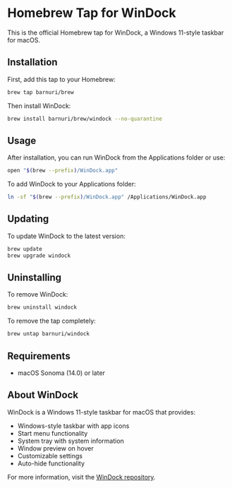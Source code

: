 # Homebrew Tap for WinDock

This is the official Homebrew tap for WinDock, a Windows 11-style taskbar for macOS.

## Installation

First, add this tap to your Homebrew:

```bash
brew tap barnuri/brew
```

Then install WinDock:

```bash
brew install barnuri/brew/windock --no-quarantine
```

## Usage

After installation, you can run WinDock from the Applications folder or use:

```bash
open "$(brew --prefix)/WinDock.app"
```

To add WinDock to your Applications folder:

```bash
ln -sf "$(brew --prefix)/WinDock.app" /Applications/WinDock.app
```

## Updating

To update WinDock to the latest version:

```bash
brew update
brew upgrade windock
```

## Uninstalling

To remove WinDock:

```bash
brew uninstall windock
```

To remove the tap completely:

```bash
brew untap barnuri/windock
```

## Requirements

-   macOS Sonoma (14.0) or later

## About WinDock

WinDock is a Windows 11-style taskbar for macOS that provides:

-   Windows-style taskbar with app icons
-   Start menu functionality
-   System tray with system information
-   Window preview on hover
-   Customizable settings
-   Auto-hide functionality

For more information, visit the [WinDock repository](https://github.com/barnuri/win-dock).
